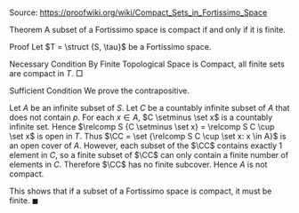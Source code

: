 # 

Source: https://proofwiki.org/wiki/Compact_Sets_in_Fortissimo_Space



Theorem
A subset of a Fortissimo space is compact if and only if it is finite.


Proof
Let $T = \struct {S, \tau}$ be a Fortissimo space.


Necessary Condition
By Finite Topological Space is Compact, all finite sets are compact in $T$.
$\Box$


Sufficient Condition
We prove the contrapositive.

Let $A$ be an infinite subset of $S$.
Let $C$ be a countably infinite subset of $A$ that does not contain $p$.
For each $x \in A$, $C \setminus \set x$ is a countably infinite set.
Hence $\relcomp S {C \setminus \set x} = \relcomp S C \cup \set x$ is open in $T$.
Thus $\CC = \set {\relcomp S C \cup \set x: x \in A}$ is an open cover of $A$.
However, each subset of the $\CC$ contains exactly $1$ element in $C$, so a finite subset of $\CC$ can only contain a finite number of elements in $C$.
Therefore $\CC$ has no finite subcover.
Hence $A$ is not compact.

This shows that if a subset of a Fortissimo space is compact, it must be finite.
$\blacksquare$





